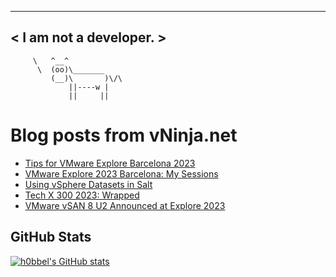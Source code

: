 
 ----------------------
< I am not a developer. >
 ----------------------
         \   ^__^ 
          \  (oo)\_______
             (__)\       )\/\
                 ||----w |
                 ||     ||
    

# Blog posts from vNinja.net
<!-- BLOG-POST-LIST:START -->
- [Tips for VMware Explore Barcelona 2023](https://vninja.net/2023/10/18/tips-vmware-explore-barcelona-2023/)
- [VMware Explore 2023 Barcelona: My Sessions](https://vninja.net/2023/09/26/vmware-explore-2023-barcelona-my-sessions/)
- [Using vSphere Datasets in Salt](https://vninja.net/2023/09/25/vsphere-datasets-in-salt/)
- [Tech X 300 2023: Wrapped](https://vninja.net/2023/09/23/techx-300-2023-wrapped/)
- [VMware vSAN 8 U2 Announced at Explore 2023](https://vninja.net/2023/08/22/vmware-vsan8u2/)
<!-- BLOG-POST-LIST:END -->

## GitHub Stats
[![h0bbel's GitHub stats](https://github-readme-stats.vercel.app/api?username=h0bbel&count_private=true&show_icons=true&theme=dark)](https://github.com/anuraghazra/github-readme-stats)
